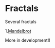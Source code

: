 # Fractals
Several fractals

1.[Mandelbrot](https://alvaroematos.github.io/Fractals/html/Home.html)

More in development!!
